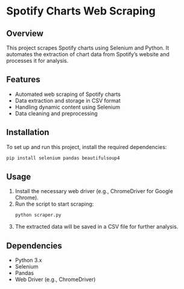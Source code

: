 # Spotify Charts Web Scraping

## Overview
This project scrapes Spotify charts using Selenium and Python. It automates the extraction of chart data from Spotify’s website and processes it for analysis.

## Features
- Automated web scraping of Spotify charts
- Data extraction and storage in CSV format
- Handling dynamic content using Selenium
- Data cleaning and preprocessing

## Installation
To set up and run this project, install the required dependencies:

```sh
pip install selenium pandas beautifulsoup4
```

## Usage
1. Install the necessary web driver (e.g., ChromeDriver for Google Chrome).
2. Run the script to start scraping:
   ```sh
   python scraper.py
   ```
3. The extracted data will be saved in a CSV file for further analysis.

## Dependencies
- Python 3.x
- Selenium
- Pandas
- Web Driver (e.g., ChromeDriver)


